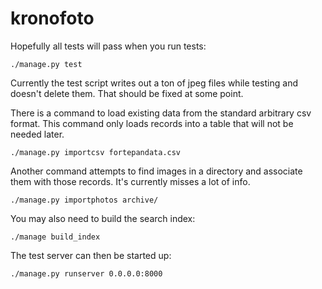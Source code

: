 # kronofoto

Hopefully all tests will pass when you run tests:

    ./manage.py test
    
Currently the test script writes out a ton of jpeg files while testing and doesn't delete them. That should be fixed at some point.

There is a command to load existing data from the standard arbitrary csv format. This command only loads records into a table that will not be needed later. 

    ./manage.py importcsv fortepandata.csv

Another command attempts to find images in a directory and associate them with those records. It's currently misses a lot of info.

    ./manage.py importphotos archive/
    
You may also need to build the search index:

    ./manage build_index

The test server can then be started up:

    ./manage.py runserver 0.0.0.0:8000
